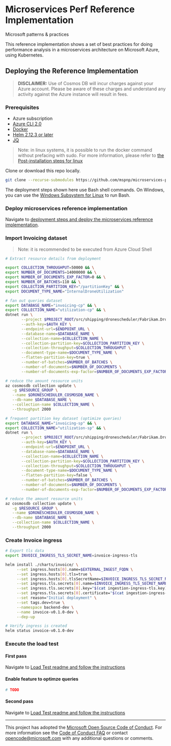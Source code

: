 # Microservices Perf Reference Implementation
Microsoft patterns & practices

This reference implementation shows a set of best practices for doing performance analysis in a microservices architecture on Microsoft Azure, using Kubernetes.

## Deploying the Reference Implementation

> **DISCLAIMER:**
> Use of Cosmos DB will incur charges against your Azure account. Please be aware of these charges and understand any activity against the Azure instance will result in fees.

### Prerequisites

- Azure subscription
- [Azure CLI 2.0](https://docs.microsoft.com/en-us/cli/azure/install-azure-cli)
- [Docker](https://docs.docker.com/)
- [Helm 2.12.3 or later](https://docs.helm.sh/using_helm/#installing-helm)
- [JQ](https://stedolan.github.io/jq/download/)

> Note: in linux systems, it is possible to run the docker command without prefacing
>       with sudo. For more information, please refer to [the Post-installation steps
>       for linux](https://docs.docker.com/install/linux/linux-postinstall/)

Clone or download this repo locally.

```bash
git clone --recurse-submodules https://github.com/mspnp/microservices-perf.git
```

The deployment steps shown here use Bash shell commands. On Windows, you can use the [Windows Subsystem for Linux](https://docs.microsoft.com/windows/wsl/about) to run Bash.

### Deploy microservices reference implementation

Navigate to [deployment steps and deploy the microservices reference implementation](./microservices-reference-implementation/deployment.md).

### Import Invoicing dataset

> Note: it is recommended to be executed from Azure Cloud Shell

```bash
# Extract resource details from deployment

export COLLECTION_THROUGHPUT=50000 && \
export NUMBER_OF_DOCUMENTS=14000000 && \
export NUMBER_OF_DOCUMENTS_EXP_FACTOR=0 && \
export NUMBER_OF_BATCHES=110 && \
export COLLECTION_PARTITION_KEY="/partitionKey" && \
export DOCUMENT_TYPE_NAME="InternalDroneUtilization"

# fan out queries dataset
export DATABASE_NAME="invoicing-cp" && \
export COLLECTION_NAME="utilization-cp" && \
dotnet run \
       --project $PROJECT_ROOT/src/shipping/dronescheduler/Fabrikam.DroneDelivery.DroneSchedulerService.BulkImport/Fabrikam.DroneDelivery.DroneSchedulerService.BulkImport \
       --auth-key=$AUTH_KEY \
       --endpoint-url=$ENDPOINT_URL \
       --database-name=$DATABASE_NAME \
       --collection-name=$COLLECTION_NAME \
       --collection-partition-key=$COLLECTION_PARTITION_KEY \
       --collection-throughput=$COLLECTION_THROUGHPUT \
       --document-type-name=$DOCUMENT_TYPE_NAME \
       --flatten-partition-key=true \
       --number-of-batches=$NUMBER_OF_BATCHES \
       --number-of-documents=$NUMBER_OF_DOCUMENTS \
       --number-of-documents-exp-factor=$NUMBER_OF_DOCUMENTS_EXP_FACTOR

# reduce the amount resource units
az cosmosdb collection update \
   -g $RESOURCE_GROUP \
   --name $DRONESCHEDULER_COSMOSDB_NAME \
   --db-name $DATABASE_NAME \
   --collection-name $COLLECTION_NAME \
   --throughput 2000

# frequent partition key dataset (optimize queries)
export DATABASE_NAME="invoicing-sp" && \
export COLLECTION_NAME="utilization-sp" && \
dotnet run \
       --project $PROJECT_ROOT/src/shipping/dronescheduler/Fabrikam.DroneDelivery.DroneSchedulerService.BulkImport/Fabrikam.DroneDelivery.DroneSchedulerService.BulkImport \
       --auth-key=$AUTH_KEY \
       --endpoint-url=$ENDPOINT_URL \
       --database-name=$DATABASE_NAME \
       --collection-name=$COLLECTION_NAME \
       --collection-partition-key=$COLLECTION_PARTITION_KEY \
       --collection-throughput=$COLLECTION_THROUGHPUT \
       --document-type-name=$DOCUMENT_TYPE_NAME \
       --flatten-partition-key=false \
       --number-of-batches=$NUMBER_OF_BATCHES \
       --number-of-documents=$NUMBER_OF_DOCUMENTS \
       --number-of-documents-exp-factor=$NUMBER_OF_DOCUMENTS_EXP_FACTOR

# reduce the amount resource units
az cosmosdb collection update \
   -g $RESOURCE_GROUP \
   --name $DRONESCHEDULER_COSMOSDB_NAME \
   --db-name $DATABASE_NAME \
   --collection-name $COLLECTION_NAME \
   --throughput 2000
```

### Create Invoice ingress

```bash
# Export tls data
export INVOICE_INGRESS_TLS_SECRET_NAME=invoice-ingress-tls

helm install ./charts/invoice/ \
     --set ingress.hosts[0].name=$EXTERNAL_INGEST_FQDN \
     --set ingress.hosts[0].tls=true \
     --set ingress.hosts[0].tlsSecretName=$INVOICE_INGRESS_TLS_SECRET_NAME \
     --set ingress.tls.secrets[0].name=$INVOICE_INGRESS_TLS_SECRET_NAME \
     --set ingress.tls.secrets[0].key="$(cat ingestion-ingress-tls.key)" \
     --set ingress.tls.secrets[0].certificate="$(cat ingestion-ingress-tls.crt)" \
     --set reason="Initial deployment" \
     --set tags.dev=true \
     --namespace backend-dev \
     --name invoice-v0.1.0-dev \
     --dep-up

# Verify ingress is created
helm status invoice-v0.1.0-dev
```

### Execute the load test

#### First pass

Navigate to [Load Test readme and follow the
instructions](./src/loadtests/readme.md)

#### Enable feature to optimze queries

```bash
# TODO
```

#### Second pass

Navigate to [Load Test readme and follow the
instructions](./src/loadtests/readme.md)

---

This project has adopted the [Microsoft Open Source Code of Conduct](https://opensource.microsoft.com/codeofconduct/). For more information see the [Code of Conduct FAQ](https://opensource.microsoft.com/codeofconduct/faq/) or contact [opencode@microsoft.com](mailto:opencode@microsoft.com) with any additional questions or comments.
